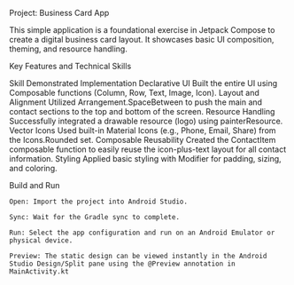 Project: Business Card App

This simple application is a foundational exercise in Jetpack Compose to create a digital business card layout. It showcases basic UI composition, theming, and resource handling.

Key Features and Technical Skills

Skill Demonstrated                           	Implementation
Declarative UI             	Built the entire UI using Composable functions (Column, Row, Text, Image, Icon).
Layout and Alignment	        Utilized Arrangement.SpaceBetween to push the main and contact sections to the top and bottom of the screen.
Resource Handling	        Successfully integrated a drawable resource (logo) using painterResource.
Vector Icons	                Used built-in Material Icons (e.g., Phone, Email, Share) from the Icons.Rounded set.
Composable Reusability   	Created the ContactItem composable function to easily reuse the icon-plus-text layout for all contact information.
Styling                 	Applied basic styling with Modifier for padding, sizing, and coloring.


 Build and Run

    Open: Import the project into Android Studio.

    Sync: Wait for the Gradle sync to complete.

    Run: Select the app configuration and run on an Android Emulator or physical device.

    Preview: The static design can be viewed instantly in the Android Studio Design/Split pane using the @Preview annotation in MainActivity.kt

